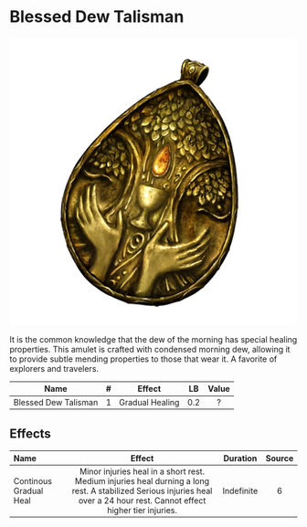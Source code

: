 # Blessed Dew Talisman

![Copyrighted Image](BlessedDewTalisman.png)



It is the common knowledge that the dew of the morning has special healing properties. This amulet is crafted with condensed morning dew, allowing it to provide subtle mending properties to those that wear it. A favorite of explorers and travelers.



|         Name         | # |     Effect     | LB | Value |
| :------------------: | :-: | :-------------: | :-: | :---: |
| Blessed Dew Talisman | 1 | Gradual Healing | 0.2 |   ?   |

## Effects

| Name                   |                                                                                   Effect                                                                                   |  Duration  | Source |
| :--------------------- | :------------------------------------------------------------------------------------------------------------------------------------------------------------------------: | :--------: | :-----------: |
| Continous Gradual Heal | Minor injuries heal in a short rest. Medium injuries heal durning a long rest. A stabilized Serious injuries heal over a 24 hour rest. Cannot effect higher tier injuries. | Indefinite |       6       |
